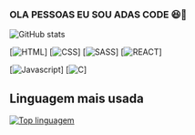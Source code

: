 
### OLA PESSOAS EU SOU ADAS CODE 😆🚀

![GitHub stats](https://github-readme-stats.vercel.app/api?username=anuraghazra&show_icons=true&theme=radical)





[![HTML](https://img.shields.io/badge/HTML5-E34F26?style=for-the-badge&logo=html5&logoColor=white)]
[![CSS](https://img.shields.io/badge/CSS3-1572B6?style=for-the-badge&logo=css3&logoColor=white)]
[![SASS](https://img.shields.io/badge/Sass-CC6699?style=for-the-badge&logo=sass&logoColor=white)]
[![REACT](https://img.shields.io/badge/React-20232A?style=for-the-badge&logo=react&logoColor=61DAFB)]

[![Javascript](https://img.shields.io/badge/JavaScript-F7DF1E?style=for-the-badge&logo=javascript&logoColor=black)]
[![C](https://img.shields.io/badge/C-00599C?style=for-the-badge&logo=c&logoColor=white)]





## Linguagem mais usada

[![Top linguagem ](https://github-readme-stats.vercel.app/api/top-langs/?username=anuraghazra&layout=compact)](https://github.com/adascode24/github-readme-stats)